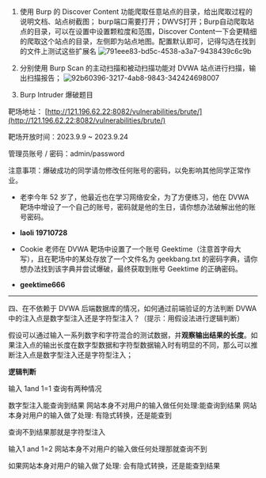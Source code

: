 1. 使用 Burp 的 Discover Content 功能爬取任意站点的目录，给出爬取过程的说明文档、站点树截图；
   burp端口需要打开；DWVS打开；Burp自动爬取站点的目录，可以在设置中设置颗粒度和范围，Discover Content一下会更精细的爬取这个站点的目录，左侧即为站点地图。配置默认即可，记得勾选在找到的文件上测试这些扩展名
   ![791eee83-bd5c-4538-a3a7-9438439c6c9b](file:///C:/Users/m1521/Pictures/Typedown/791eee83-bd5c-4538-a3a7-9438439c6c9b.png)

2. 分别使用 Burp Scan 的主动扫描和被动扫描功能对 DVWA 站点进行扫描，输出扫描报告；
   ![92b60396-3217-4ab8-9843-342424698007](file:///C:/Users/m1521/Pictures/Typedown/92b60396-3217-4ab8-9843-342424698007.png)

3. Burp Intruder 爆破题目

靶场地址： [http://121.196.62.22:8082/vulnerabilities/brute/](http://121.196.62.22:8082/vulnerabilities/brute/)

靶场开放时间：2023.9.9 ~ 2023.9.24

管理员账号 / 密码：admin/password

注意事项：爆破成功的同学请勿修改任何账号的密码，以免影响其他同学正常作业。

* 老李今年 52 岁了，他最近也在学习网络安全，为了方便练习，他在 DVWA 靶场中增设了一个自己的账号，密码就是他的生日，请你想办法破解出他的账号密码。

* **laoli 19710728**

* Cookie 老师在 DVWA 靶场中设置了一个账号 Geektime（注意首字母大写），且在靶场中的某处存放了一个文件名为 geekbang.txt 的密码字典，请你想办法找到该字典并尝试爆破，最终获取到账号 Geektime 的正确密码。

* **geektime666** 

___

四、在不依赖于 DVWA 后端数据库的情况，如何通过前端验证的方法判断 DVWA 中的注入点是数字型注入还是字符型注入？（提示：用假设法进行逻辑判断）

假设可以通过输入一系列数字和字符混合的测试数据，并**观察输出结果的长度**。如果注入点的输出长度在数字型数据和字符型数据输入时有明显的不同，那么可以推断注入点是数字型注入还是字符型注入；

**逻辑判断** 

输入 1and 1=1  查询有两种情况

数字型注入能查询到结果
网站本身不对用户的输入做任何处理:能查询到结果
网站本身对用户的输入做了处理: 有隐式转换，还是能查到

查询不到结果那就是字符型注入

输入1 and 1=2 
网站本身不对用户的输入做任何处理那就查询不到

如果网站本身对用户的输入做了处理: 会有隐式转换，还是能查到结果
